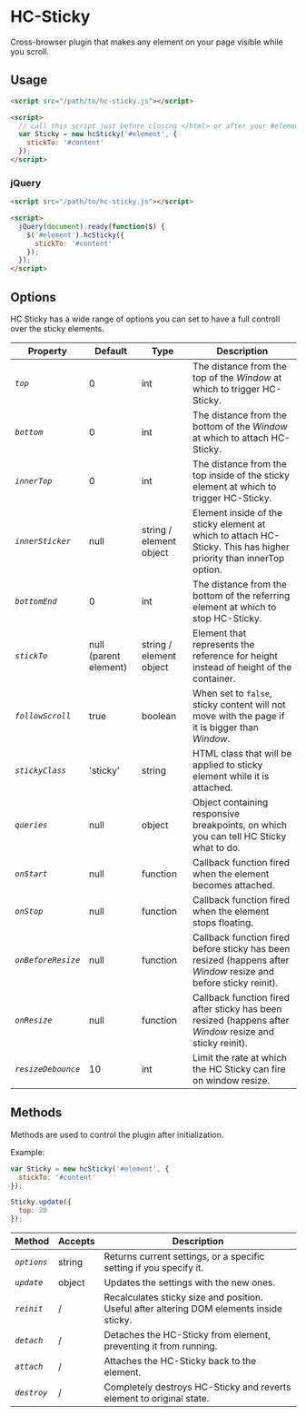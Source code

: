 HC-Sticky
=========

Cross-browser plugin that makes any element on your page visible while you scroll.


## Usage

```html
<script src="/path/to/hc-sticky.js"></script>

<script>
  // call this script just before closing </html> or after your #element
  var Sticky = new hcSticky('#element', {
    stickTo: '#content'
  });
</script>
```

### jQuery

```html
<script src="/path/to/hc-sticky.js"></script>

<script>
  jQuery(document).ready(function($) {
    $('#element').hcSticky({
      stickTo: '#content'
    });
  });
</script>
```

## Options

HC Sticky has a wide range of options you can set to have a full controll over the sticky elements.

| Property | Default | Type | Description |
|-----------|---------|-------|-------------|
| *`top`* | 0 | int | The distance from the top of the *Window* at which to trigger HC-Sticky. |
| *`bottom`* | 0 | int | The distance from the bottom of the *Window* at which to attach HC-Sticky. |
| *`innerTop`* | 0 | int | The distance from the top inside of the sticky element at which to trigger HC-Sticky. |
| *`innerSticker`* | null | string / element object | Element inside of the sticky element at which to attach HC-Sticky. This has higher priority than innerTop option. |
| *`bottomEnd`* | 0 | int | The distance from the bottom of the referring element at which to stop HC-Sticky. |
| *`stickTo`* | null (parent element) | string / element object | Element that represents the reference for height instead of height of the container. |
| *`followScroll`* | true | boolean | When set to `false`, sticky content will not move with the page if it is bigger than *Window*. |
| *`stickyClass`* | 'sticky' | string | HTML class that will be applied to sticky element while it is attached. |
| *`queries`* | null | object | Object containing responsive breakpoints, on which you can tell HC Sticky what to do. |
| *`onStart`* | null | function | Callback function fired when the element becomes attached. |
| *`onStop`* | null | function | Callback function fired when the element stops floating. |
| *`onBeforeResize`* | null | function | Callback function fired before sticky has been resized (happens after *Window* resize and before sticky reinit). |
| *`onResize`* | null | function | Callback function fired after sticky has been resized (happens after *Window* resize and sticky reinit). |
| *`resizeDebounce`* | 10 | int | Limit the rate at which the HC Sticky can fire on window resize. |


## Methods

Methods are used to control the plugin after initialization.

Example:
```javascript
var Sticky = new hcSticky('#element', {
  stickTo: '#content'
});

Sticky.update({
  top: 20
});
```

| Method | Accepts | Description |
|---------|---------|--------------|
| *`options`* | string | Returns current settings, or a specific setting if you specify it. |
| *`update`* | object | Updates the settings with the new ones. |
| *`reinit`* | / | Recalculates sticky size and position. Useful after altering DOM elements inside sticky. |
| *`detach`* | / | Detaches the HC-Sticky from element, preventing it from running. |
| *`attach`* | / | Attaches the HC-Sticky back to the element. |
| *`destroy`* | / | Completely destroys HC-Sticky and reverts element to original state. |
